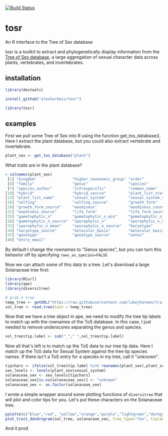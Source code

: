 [![Build Status](https://travis-ci.org/alexharkess/tosr.svg?branch=master)](https://travis-ci.org/alexharkess/tosr)

tosr
====

An R interface to the Tree of Sex database <br />

tosr is a toolkit to extract and phylogenetically display information from the [Tree of Sex database](www.treeofsex.org), a large aggregation of sexual character data across plants, vertebrates, and invertebrates. 


## installation ##

```r
library(devtools)

install_github("alexharkess/tosr")

library(tosr)
```

## examples ##

First we pull some Tree of Sex into R using the function get_tos_database(). Here I extract the plant database, but you could also extract vertebrate and invertebrate.

```r
plant_sex <- get_tos_database("plant")
```

What traits are in the plant database?

```r
> colnames(plant_sex)
 [1] "kingdom"                "higher_taxonomic_group" "order"                 
 [4] "family"                 "genus"                  "species"               
 [7] "species_author"         "infraspecific"          "common_name"           
[10] "hybrid"                 "hybrid_source"          "plant_list_status"     
[13] "plant_list_name"        "sexual_system"          "sexual_system_source"  
[16] "selfing"                "selfing_source"         "growth_form"           
[19] "growth_form_source"     "woodiness"              "woodiness_count"       
[22] "woodiness_source"       "life_form"              "life_form_source"      
[25] "gametophytic_n"         "gametophytic_n_min"     "gametophytic_n_mean"   
[28] "gametophytic_n_source"  "sporophytic_n"          "sporophytic_n_min"     
[31] "sporophytic_n_mean"     "sporophytic_n_source"   "karyotype"             
[34] "karyotype_source"       "molecular_basis"        "molecular_basis_source"
[37] "genotype"               "genotype_source"        "notes"                 
[40] "entry_email"
```

By default I change the rownames to "Genus species", but you can turn this behavior off by specifying ```rows_as_species=FALSE```

Now we can attach some of this data to a tree. Let's download a large Solanaceae tree first:

```r
library(RCurl)
library(ape)
library(diversitree)

# grab a tree
temp_tree <- getURL("https://raw.githubusercontent.com/lukejharmon/traitathon/master/solanaceae/Solanaceae.tre")
sol_tree <- read.tree(text = temp_tree)
```

Now that we have a tree object in ape, we need to modify the tree tip labels to match up with the rownames of the ToS database. In this case, I just needed to remove underscores separating the genus and species. 

```r
sol_tree$tip.label <- sub("_"," ",sol_tree$tip.label)
```

Now all that's left is to match up the ToS data to our tree tip data. Here I match up the ToS data for Sexual System against the tree tip species names. If there isn't a ToS entry for a species in my tree, call it "unknown".

```r
tipchars <- ifelse(sol_tree$tip.label %in% rownames(plant_sex),plant_sex$sexual_system,NA)
sex_levels <- levels(plant_sex$sexual_system)
solanaceae_sex <- sex_levels[tipchars]
solanaceae_sex[is.na(solanaceae_sex)] <- "unknown" 
solanaceae_sex <- as.factor(solanaceae_sex)
```

I wrote a simple wrapper around some plotting functions of ```diversitree``` that will plot and color tips for you. Let's put these characters on the Solanaceae tree.

```r
palette(c("blue","red", "yellow","orange","purple","lightgreen","darkgreen","lightblue","grey"))
plot_trait_dendrogram(sol_tree, solanaceae_sex, tree_type="fan", tiplabel_cex=0.15, legend=TRUE, legend_loc="bottomleft", legend_cex=0.6)
```



And it prod
